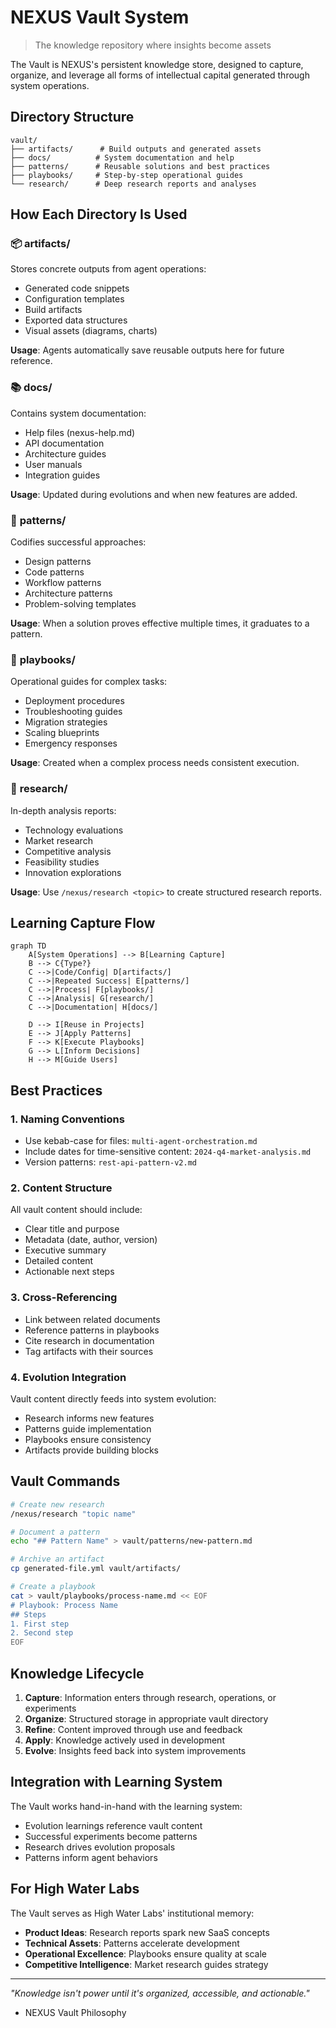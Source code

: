 # NEXUS Vault System

> The knowledge repository where insights become assets

The Vault is NEXUS's persistent knowledge store, designed to capture, organize, and leverage all forms of intellectual capital generated through system operations.

## Directory Structure

```
vault/
├── artifacts/      # Build outputs and generated assets
├── docs/          # System documentation and help
├── patterns/      # Reusable solutions and best practices
├── playbooks/     # Step-by-step operational guides
└── research/      # Deep research reports and analyses
```

## How Each Directory Is Used

### 📦 **artifacts/**
Stores concrete outputs from agent operations:
- Generated code snippets
- Configuration templates
- Build artifacts
- Exported data structures
- Visual assets (diagrams, charts)

**Usage**: Agents automatically save reusable outputs here for future reference.

### 📚 **docs/**
Contains system documentation:
- Help files (nexus-help.md)
- API documentation
- Architecture guides
- User manuals
- Integration guides

**Usage**: Updated during evolutions and when new features are added.

### 🎯 **patterns/**
Codifies successful approaches:
- Design patterns
- Code patterns
- Workflow patterns
- Architecture patterns
- Problem-solving templates

**Usage**: When a solution proves effective multiple times, it graduates to a pattern.

### 📖 **playbooks/**
Operational guides for complex tasks:
- Deployment procedures
- Troubleshooting guides
- Migration strategies
- Scaling blueprints
- Emergency responses

**Usage**: Created when a complex process needs consistent execution.

### 🔬 **research/**
In-depth analysis reports:
- Technology evaluations
- Market research
- Competitive analysis
- Feasibility studies
- Innovation explorations

**Usage**: Use `/nexus/research <topic>` to create structured research reports.

## Learning Capture Flow

```mermaid
graph TD
    A[System Operations] --> B[Learning Capture]
    B --> C{Type?}
    C -->|Code/Config| D[artifacts/]
    C -->|Repeated Success| E[patterns/]
    C -->|Process| F[playbooks/]
    C -->|Analysis| G[research/]
    C -->|Documentation| H[docs/]
    
    D --> I[Reuse in Projects]
    E --> J[Apply Patterns]
    F --> K[Execute Playbooks]
    G --> L[Inform Decisions]
    H --> M[Guide Users]
```

## Best Practices

### 1. **Naming Conventions**
- Use kebab-case for files: `multi-agent-orchestration.md`
- Include dates for time-sensitive content: `2024-q4-market-analysis.md`
- Version patterns: `rest-api-pattern-v2.md`

### 2. **Content Structure**
All vault content should include:
- Clear title and purpose
- Metadata (date, author, version)
- Executive summary
- Detailed content
- Actionable next steps

### 3. **Cross-Referencing**
- Link between related documents
- Reference patterns in playbooks
- Cite research in documentation
- Tag artifacts with their sources

### 4. **Evolution Integration**
Vault content directly feeds into system evolution:
- Research informs new features
- Patterns guide implementation
- Playbooks ensure consistency
- Artifacts provide building blocks

## Vault Commands

```bash
# Create new research
/nexus/research "topic name"

# Document a pattern
echo "## Pattern Name" > vault/patterns/new-pattern.md

# Archive an artifact
cp generated-file.yml vault/artifacts/

# Create a playbook
cat > vault/playbooks/process-name.md << EOF
# Playbook: Process Name
## Steps
1. First step
2. Second step
EOF
```

## Knowledge Lifecycle

1. **Capture**: Information enters through research, operations, or experiments
2. **Organize**: Structured storage in appropriate vault directory
3. **Refine**: Content improved through use and feedback
4. **Apply**: Knowledge actively used in development
5. **Evolve**: Insights feed back into system improvements

## Integration with Learning System

The Vault works hand-in-hand with the learning system:
- Evolution learnings reference vault content
- Successful experiments become patterns
- Research drives evolution proposals
- Patterns inform agent behaviors

## For High Water Labs

The Vault serves as High Water Labs' institutional memory:
- **Product Ideas**: Research reports spark new SaaS concepts
- **Technical Assets**: Patterns accelerate development
- **Operational Excellence**: Playbooks ensure quality at scale
- **Competitive Intelligence**: Market research guides strategy

---

*"Knowledge isn't power until it's organized, accessible, and actionable."*
- NEXUS Vault Philosophy